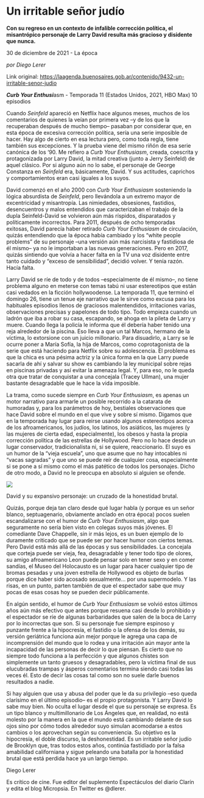 # Un irritable señor judío

**Con su regreso en un contexto de infalible corrección política, el misantrópico personaje de Larry David resulta más gracioso y disidente que nunca.**

30 de diciembre de 2021 - La época

_por Diego Lerer_

Link original: https://laagenda.buenosaires.gob.ar/contenido/9432-un-irritable-senor-judio



***Curb Your Enthusi***asm - Temporada 11 (Estados Unidos, 2021, HBO Max) 10 episodios




Cuando *Seinfeld* apareció en Netflix hace algunos meses, muchos de los comentarios de quienes la veían por primera vez –y de los que la recuperaban después de mucho tiempo– pasaban por considerar que, en esta época de excesiva corrección política, sería una serie imposible de hacer. Hay algo de cierto en esa lectura pero, como toda regla, tiene también sus excepciones. Y la prueba viene del mismo riñón de esa serie canónica de los ‘90. Me refiero a *Curb Your Enthusiasm*, creada, coescrita y protagonizada por Larry David, la mitad creativa (junto a Jerry Seinfeld) de aquel clásico. Por si alguno aún no lo sabe, el personaje de George Constanza en *Seinfeld* era, básicamente, David. Y sus actitudes, caprichos y comportamientos eran casi iguales a los suyos.




David comenzó en el año 2000 con *Curb Your Enthusiasm* sosteniendo la lógica absurdista de *Seinfeld*, pero llevándola a un extremo mayor de excentricidad y misantropía. Las nimiedades, obsesiones, fastidios, desencuentros y malos entendidos que caracterizaban el trabajo de la dupla Seinfeld-David se volvieron aún más ríspidos, disparatados y políticamente incorrectos. Para 2011, después de ocho temporadas exitosas, David parecía haber retirado *Curb Your Enthusiasm* de circulación, quizás entendiendo que la época había cambiado y los “white people problems” de su personaje –una versión aún más narcisista y fastidiosa de él mismo– ya no le importaban a las nuevas generaciones. Pero en 2017, quizás sintiendo que volvía a hacer falta en la TV una voz disidente entre tanto cuidado y “exceso de sensibilidad”, decidió volver. Y tenía razón. Hacía falta.




Larry David se ríe de todo y de todos –especialmente de él mismo–, no tiene problema alguno en meterse con temas tabú ni usar estereotipos que están casi vedados en la ficción hollywoodense. La temporada 11, que terminó el domingo 26, tiene un tenue eje narrativo que le sirve como excusa para los habituales episodios llenos de graciosos malentendidos, irritaciones varias, observaciones precisas y papelones de todo tipo. Todo empieza cuando un ladrón que iba a robar su casa, escapando, se ahoga en la pileta de Larry y muere. Cuando llega la policía le informa que él debería haber tenido una reja alrededor de la piscina. Eso lleva a que un tal Marcos, hermano de la víctima, lo extorsione con un juicio millonario. Para disuadirlo, a Larry se le ocurre poner a María Sofía, la hija de Marcos, como coprotagonista de la serie que está haciendo para Netflix sobre su adolescencia. El problema es que la chica es una pésima actriz y la única forma en la que Larry puede sacarla de ahí y salvar su show es cambiando la ley municipal sobre rejas en piscinas privadas y así evitar la amenaza legal. Y, para eso, no le queda otra que tratar de conquistar a una concejala (Tracey Ullman), una mujer bastante desagradable que le hace la vida imposible.




La trama, como sucede siempre en *Curb Your Enthusiasm*, es apenas un motor narrativo para armarle un posible recorrido a la catarata de humoradas y, para los parámetros de hoy, bestiales observaciones que hace David sobre el mundo en el que vive y sobre sí mismo. Digamos que en la temporada hay lugar para reirse usando algunos estereotipos acerca de los afroamericanos, los judíos, los latinos, los asiáticos, las mujeres (y las mujeres de cierta edad, especialmente), los obesos y hasta la propia corrección política de las estrellas de Hollywood. Pero no lo hace desde un lugar conservador, tradicionalista ni, si se quiere, reaccionario. El suyo es un humor de la “vieja escuela”, uno que asume que no hay intocables ni “vacas sagradas” y que uno se puede reír de cualquier cosa, especialmente si se pone a sí mismo como el más patético de todos los personajes. Dicho de otro modo, a David no le preocupa en absoluto si alguien se ofende.




![](https://cdn.feater.me/files/images/129862/788e9460-d8e8-4e41-adbc-6b7e8a1ed387.png)




David y su expansivo personaje: un cruzado de la honestidad brutal.




Quizás, porque deja tan claro desde qué lugar habla (y porque es un señor blanco, septuagenario, obviamente anclado en otra época) pocos suelen escandalizarse con el humor de *Curb Your Enthusiasm*, algo que seguramente no sería bien visto en colegas suyos más jóvenes. El comediante Dave Chappelle, sin ir más lejos, es un buen ejemplo de lo duramente criticado que se puede ser por hacer humor con ciertos temas. Pero David está más allá de las épocas y sus sensibilidades. La concejala que corteja puede ser vieja, fea, desagradable y tener todo tipo de olores, su amigo afroamericano Leon puede pensar solo en tener sexo y en comer sandías, el Museo del Holocausto es un lugar para hacer cualquier tipo de bromas pesadas y una joven estrella de Hollywood es objeto de burlas porque dice haber sido acosado sexualmente… por una supermodelo. Y las risas, en un punto, parten también de que el espectador sabe que muy pocas de esas cosas hoy se pueden decir públicamente.




En algún sentido, el humor de *Curb Your Enthusiasm* se volvió estos últimos años aún más efectivo que antes porque resuena casi desde lo prohibido y el espectador se ríe de algunas barbaridades que salen de la boca de Larry por lo incorrectas que son. Si su personaje fue siempre espinoso y punzante frente a la hipocresía, el fastidio o la ofensa de los demás, su versión geriátrica funciona aún mejor porque le agrega una capa de incomprensión del mundo que lo rodea y una irritación aún mayor ante la incapacidad de las personas de decir lo que piensan. Es cierto que no siempre todo funciona a la perfección y que algunos chistes son simplemente un tanto gruesos y desagradables, pero la víctima final de sus elucubradas trampas y ásperos comentarios termina siendo casi todas las veces él. Esto de decir las cosas tal como son no suele darle buenos resultados a nadie.




Si hay alguien que usa y abusa del poder que le da su privilegio –eso queda clarísimo en el último episodio– es el propio protagonista. Y Larry David lo sabe muy bien. No oculta el lugar desde el que su personaje se expresa. Es un tipo blanco y multimillonario de Los Ángeles que, en realidad, no está molesto por la manera en la que el mundo está cambiando delante de sus ojos sino por cómo todos alrededor suyo simulan acomodarse a estos cambios o los aprovechan según su conveniencia. Su objetivo es la hipocresía, el doble discurso, la deshonestidad. Es un irritable señor judío de Brooklyn que, tras todos estos años, continúa fastidiado por la falsa amabilidad californiana y sigue peleando una batalla por la honestidad brutal que está perdida hace ya un largo tiempo.




Diego Lerer




Es crítico de cine. Fue editor del suplemento Espectáculos del diario Clarín y edita el blog Micropsia. En Twitter es @dlerer.




